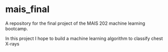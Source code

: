 # mais_final

A repository for the final project of the MAIS 202 machine learning bootcamp.

In this project I hope to build a machine learning algorithm to classify chest X-rays
